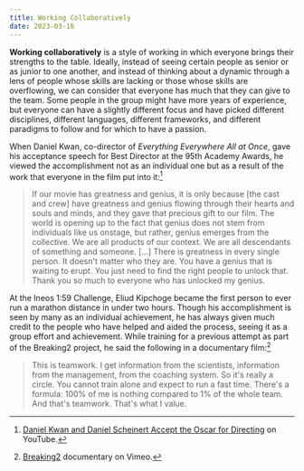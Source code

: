 ```yaml
---
title: Working Collaboratively
date: 2023-03-16
---
```


**Working collaboratively** is a style of working in which everyone brings their strengths to the table. Ideally,
instead of seeing certain people as senior or as junior to one another, and instead of thinking about a dynamic through
a lens of people whose skills are lacking or those whose skills are overflowing, we can consider that everyone has much
that they can give to the team. Some people in the group might have more years of experience, but everyone can have a
slightly different focus and have picked different disciplines, different languages, different frameworks, and different
paradigms to follow and for which to have a passion.

When Daniel Kwan, co-director of *Everything Everywhere All at Once*, gave his acceptance speech for Best Director at
the 95th Academy Awards, he viewed the accomplishment not as an individual one but as a result of the work that everyone
in the film put into it:[^1]

> If our movie has greatness and genius, it is only because \[the cast and crew\] have greatness and genius flowing
> through their hearts and souls and minds, and they gave that precious gift to our film. The world is opening up to the
> fact that genius does not stem from individuals like us onstage, but rather, genius emerges from the collective. We
> are all products of our context. We are all descendants of something and someone. \[...\] There is greatness in every
> single person. It doesn't matter who they are. You have a genius that is waiting to erupt. You just need to find the
> right people to unlock that. Thank you so much to everyone who has unlocked my genius.

At the Ineos 1:59 Challenge, Eliud Kipchoge became the first person to ever run a marathon distance in under two hours.
Though his accomplishment is seen by many as an individual achievement, he has always given much credit to the people
who have helped and aided the process, seeing it as a group effort and achievement. While training for a previous
attempt as part of the Breaking2 project, he said the following in a documentary film:[^2]

> This is teamwork. I get information from the scientists, information from the management, from the coaching system. So
> it's really a circle. You cannot train alone and expect to run a fast time. There's a formula: 100% of me is nothing
> compared to 1% of the whole team. And that's teamwork. That's what I value.

[^1]: [Daniel Kwan and Daniel Scheinert Accept the Oscar for Directing](https://www.youtube.com/watch?v=-YeKsXCXJx8&t=73s)
on YouTube.
[^2]: [Breaking2](https://vimeo.com/292387412#t=1281s) documentary on Vimeo.